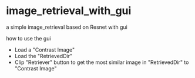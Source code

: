 # image_retrieval_with_gui
a simple image_retrieval based on Resnet with gui


how to use the gui

 - Load a "Contrast Image"
 - Load the "RetrievedDir"
 - Clip "Retriever" button to get the most similar image in "RetrievedDir" to "Contrast Image"

 

